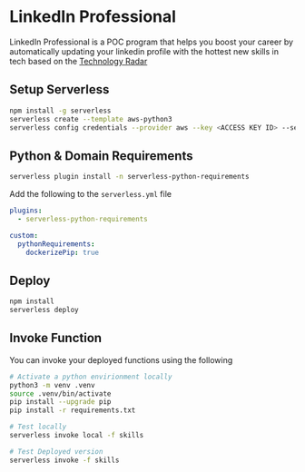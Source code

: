 # LinkedIn Professional

LinkedIn Professional is a POC program that helps you boost your career by automatically updating your linkedin profile with the hottest new skills in tech based on the [Technology Radar](https://www.thoughtworks.com/radar)

## Setup Serverless

```bash
npm install -g serverless
serverless create --template aws-python3
serverless config credentials --provider aws --key <ACCESS KEY ID> --secret <SECRET KEY>
```

## Python & Domain Requirements

```bash
serverless plugin install -n serverless-python-requirements
```

Add the following to the `serverless.yml` file

```yaml
plugins:
  - serverless-python-requirements

custom:
  pythonRequirements:
    dockerizePip: true
```

## Deploy

```bash
npm install
serverless deploy
```

## Invoke Function

You can invoke your deployed functions using the following

```bash
# Activate a python envirionment locally
python3 -m venv .venv
source .venv/bin/activate
pip install --upgrade pip
pip install -r requirements.txt

# Test locally
serverless invoke local -f skills

# Test Deployed version
serverless invoke -f skills
```
